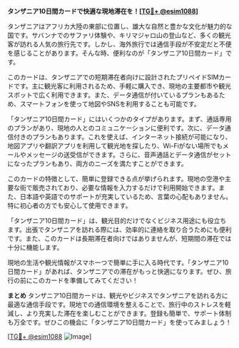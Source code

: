 **タンザニア10日間カードで快適な現地滞在を！[[TG💪+ @esim1088](https://t.me/s/esim1088)]**

タンザニアはアフリカ大陸の東部に位置し、雄大な自然と豊かな文化が魅力的な国です。サバンナでのサファリ体験や、キリマジャロ山の登山など、多くの観光客が訪れる人気の旅行先です。しかし、海外旅行では通信手段が不安定だと不便を感じることがあります。そんな時、便利なのが「タンザニア10日間カード」です。

このカードは、タンザニアでの短期滞在者向けに設計されたプリペイドSIMカードです。主に観光客に利用されるため、手軽に購入でき、現地の主要都市や観光スポットで広く利用できます。また、データ通信が付いているプランもあるため、スマートフォンを使って地図やSNSを利用することも可能です。

「タンザニア10日間カード」にはいくつかのタイプがあります。まず、通話専用のプランがあり、現地の人とのコミュニケーションに便利です。次に、データ通信付きのプランもあります。これを使えば、インターネット接続が可能になり、地図アプリや翻訳アプリを利用して観光地を探したり、Wi-Fiがない場所でもメールやメッセージの送受信ができます。さらに、音声通話とデータ通信がセットになったプランもあり、両方のニーズを満たすことができます。

このカードの特徴として、簡単に登録できる点が挙げられます。現地の空港や主要な街で販売されており、必要な情報を入力するだけで利用開始できます。また、日本語や英語でのサポートが充実しているため、言葉の心配もありません。特に初心者の方でも安心して使用できます。

「タンザニア10日間カード」は、観光目的だけでなくビジネス用途にも役立ちます。出張でタンザニアを訪れる際には、効率的に連絡を取り合うためにも便利です。また、このカードは長期滞在者向けではありませんが、短期間の滞在では十分に機能します。

現地の生活や観光情報がスマホ一つで簡単に手に入る時代です。「タンザニア10日間カード」があれば、タンザニアでの滞在がもっと快適になります。ぜひ、旅行の前にこのカードを準備してみてください！

**まとめ**
タンザニア10日間カードは、観光やビジネスでタンザニアを訪れる方に最適な通信手段です。現地での通信環境を整えることで、旅行中のストレスを軽減し、より充実した滞在を楽しむことができます。登録も簡単で、サポート体制も万全です。ぜひこの機会に「タンザニア10日間カード」を使ってみましょう！

[[TG💪+ @esim1088](https://t.me/s/esim1088) ![Image](https://i.postimg.cc/Y0z9fWf4/image.png)]